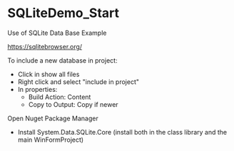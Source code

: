 # SQLiteDemo_Start
Use of SQLite Data Base Example


https://sqlitebrowser.org/

To include a new database in project:

- Click in show all files
- Right click and select "include in project"
- In properties:
	+ Build Action: Content
	+ Copy to Output: Copy if newer

Open Nuget Package Manager
- Install System.Data.SQLite.Core (install both in the class library and the main WinFormProject)
